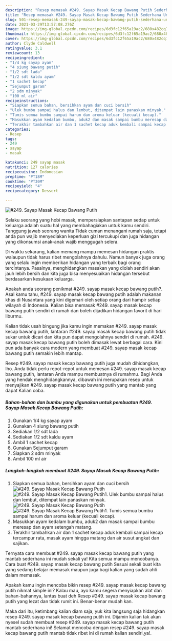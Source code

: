 ```yaml
---
description: "Resep memasak #249. Sayap Masak Kecap Bawang Putih Sederhana Untuk Jualan"
title: "Resep memasak #249. Sayap Masak Kecap Bawang Putih Sederhana Untuk Jualan"
slug: 501-resep-memasak-249-sayap-masak-kecap-bawang-putih-sederhana-untuk-jualan
date: 2021-03-29T13:57:08.276Z
image: https://img-global.cpcdn.com/recipes/6d3fc12f65a19ac2/680x482cq70/249-sayap-masak-kecap-bawang-putih-foto-resep-utama.jpg
thumbnail: https://img-global.cpcdn.com/recipes/6d3fc12f65a19ac2/680x482cq70/249-sayap-masak-kecap-bawang-putih-foto-resep-utama.jpg
cover: https://img-global.cpcdn.com/recipes/6d3fc12f65a19ac2/680x482cq70/249-sayap-masak-kecap-bawang-putih-foto-resep-utama.jpg
author: Clyde Caldwell
ratingvalue: 3.1
reviewcount: 13
recipeingredient:
- "1/4 kg sayap ayam"
- "4 siung bawang putih"
- "1/2 sdt lada"
- "1/2 sdt kaldu ayam"
- "1 sachet kecap"
- "Sejumput garam"
- "2 sdm minyak"
- "100 ml air"
recipeinstructions:
- "Siapkan semua bahan, bersihkan ayam dan cuci bersih"
- "Ulek bumbu sampai halus dan lembut, ditempat lain panaskan minyak."
- "Tumis semua bumbu sampai harum dan aroma keluar (kecuali kecap)."
- "Masukkan ayam kedalam bumbu, aduk2 dan masak sampai bumbu meresap dan ayam setengah matang."
- "Terakhir tambahkan air dan 1 sachet kecap aduk kembali sampai kecap tercampur rata, masak ayam hingga matang dan air susut angkat dan sajikan."
categories:
- Resep
tags:
- 249
- sayap
- masak

katakunci: 249 sayap masak 
nutrition: 127 calories
recipecuisine: Indonesian
preptime: "PT18M"
cooktime: "PT30M"
recipeyield: "4"
recipecategory: Dessert

---
```



![#249. Sayap Masak Kecap Bawang Putih](https://img-global.cpcdn.com/recipes/6d3fc12f65a19ac2/680x482cq70/249-sayap-masak-kecap-bawang-putih-foto-resep-utama.jpg)

Selaku seorang yang hobi masak, mempersiapkan santapan sedap untuk keluarga adalah suatu hal yang membahagiakan untuk kamu sendiri. Tanggung jawab seorang  wanita Tidak cuman menangani rumah saja, tetapi anda pun wajib menyediakan keperluan gizi tercukupi dan juga hidangan yang dikonsumsi anak-anak wajib menggugah selera.

Di waktu  sekarang, kalian memang mampu memesan hidangan praktis walaupun tidak harus ribet mengolahnya dahulu. Namun banyak juga orang yang selalu ingin memberikan hidangan yang terbaik bagi orang tercintanya. Pasalnya, menghidangkan masakan yang diolah sendiri akan jauh lebih bersih dan kita juga bisa menyesuaikan hidangan tersebut berdasarkan kesukaan keluarga. 



Apakah anda seorang penikmat #249. sayap masak kecap bawang putih?. Asal kamu tahu, #249. sayap masak kecap bawang putih adalah makanan khas di Nusantara yang kini digemari oleh setiap orang dari hampir setiap wilayah di Indonesia. Kalian bisa memasak #249. sayap masak kecap bawang putih sendiri di rumah dan boleh dijadikan hidangan favorit di hari liburmu.

Kalian tidak usah bingung jika kamu ingin memakan #249. sayap masak kecap bawang putih, lantaran #249. sayap masak kecap bawang putih tidak sukar untuk dicari dan kita pun dapat mengolahnya sendiri di rumah. #249. sayap masak kecap bawang putih boleh dimasak lewat berbagai cara. Kini pun ada banyak cara modern yang membuat #249. sayap masak kecap bawang putih semakin lebih mantap.

Resep #249. sayap masak kecap bawang putih juga mudah dihidangkan, lho. Anda tidak perlu repot-repot untuk memesan #249. sayap masak kecap bawang putih, lantaran Anda mampu membuatnya di rumahmu. Bagi Anda yang hendak menghidangkannya, dibawah ini merupakan resep untuk menyajikan #249. sayap masak kecap bawang putih yang mantab yang dapat Kalian coba.

<!--inarticleads1-->

##### Bahan-bahan dan bumbu yang digunakan untuk pembuatan #249. Sayap Masak Kecap Bawang Putih:

1. Gunakan 1/4 kg sayap ayam
1. Gunakan 4 siung bawang putih
1. Sediakan 1/2 sdt lada
1. Sediakan 1/2 sdt kaldu ayam
1. Ambil 1 sachet kecap
1. Gunakan Sejumput garam
1. Siapkan 2 sdm minyak
1. Ambil 100 ml air




<!--inarticleads2-->

##### Langkah-langkah membuat #249. Sayap Masak Kecap Bawang Putih:

1. Siapkan semua bahan, bersihkan ayam dan cuci bersih
<img src="https://img-global.cpcdn.com/steps/9f1c672276a0712d/160x128cq70/249-sayap-masak-kecap-bawang-putih-langkah-memasak-1-foto.jpg" alt="#249. Sayap Masak Kecap Bawang Putih"><img src="https://img-global.cpcdn.com/steps/4e3a1eba64dcf968/160x128cq70/249-sayap-masak-kecap-bawang-putih-langkah-memasak-1-foto.jpg" alt="#249. Sayap Masak Kecap Bawang Putih">1. Ulek bumbu sampai halus dan lembut, ditempat lain panaskan minyak.
<img src="https://img-global.cpcdn.com/steps/24f186ead4aceee2/160x128cq70/249-sayap-masak-kecap-bawang-putih-langkah-memasak-2-foto.jpg" alt="#249. Sayap Masak Kecap Bawang Putih"><img src="https://img-global.cpcdn.com/steps/d4365b33dca72b68/160x128cq70/249-sayap-masak-kecap-bawang-putih-langkah-memasak-2-foto.jpg" alt="#249. Sayap Masak Kecap Bawang Putih">1. Tumis semua bumbu sampai harum dan aroma keluar (kecuali kecap).
1. Masukkan ayam kedalam bumbu, aduk2 dan masak sampai bumbu meresap dan ayam setengah matang.
1. Terakhir tambahkan air dan 1 sachet kecap aduk kembali sampai kecap tercampur rata, masak ayam hingga matang dan air susut angkat dan sajikan.




Ternyata cara membuat #249. sayap masak kecap bawang putih yang mantab sederhana ini mudah sekali ya! Kita semua mampu mencobanya. Cara buat #249. sayap masak kecap bawang putih Sesuai sekali buat kita yang sedang belajar memasak maupun juga bagi kalian yang sudah ahli dalam memasak.

Apakah kamu ingin mencoba bikin resep #249. sayap masak kecap bawang putih nikmat simple ini? Kalau mau, ayo kamu segera menyiapkan alat dan bahan-bahannya, lantas buat deh Resep #249. sayap masak kecap bawang putih yang lezat dan tidak rumit ini. Benar-benar mudah kan. 

Maka dari itu, ketimbang kalian diam saja, yuk kita langsung saja hidangkan resep #249. sayap masak kecap bawang putih ini. Dijamin kalian tak akan nyesel sudah membuat resep #249. sayap masak kecap bawang putih mantab sederhana ini! Selamat mencoba dengan resep #249. sayap masak kecap bawang putih mantab tidak ribet ini di rumah kalian sendiri,ya!.

